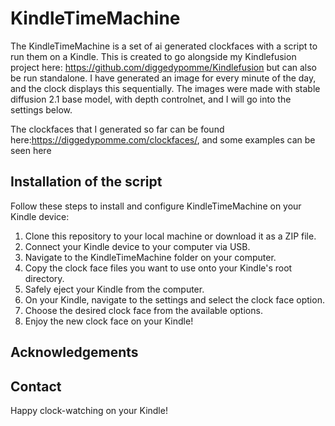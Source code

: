 # KindleTimeMachine

The KindleTimeMachine is a set of ai generated clockfaces with a script to run them on a Kindle. This is created to go alongside my Kindlefusion project here: https://github.com/diggedypomme/Kindlefusion but can also be run standalone. I have generated an image for every minute of the day, and the clock displays this sequentially. The images were made with stable diffusion 2.1 base model, with depth controlnet, and I will go into the settings below.

The clockfaces that I generated so far can be found here:https://diggedypomme.com/clockfaces/, and some examples can be seen here




## Installation of the script

Follow these steps to install and configure KindleTimeMachine on your Kindle device:

1. Clone this repository to your local machine or download it as a ZIP file.
2. Connect your Kindle device to your computer via USB.
3. Navigate to the KindleTimeMachine folder on your computer.
4. Copy the clock face files you want to use onto your Kindle's root directory.
5. Safely eject your Kindle from the computer.
6. On your Kindle, navigate to the settings and select the clock face option.
7. Choose the desired clock face from the available options.
8. Enjoy the new clock face on your Kindle!



## Acknowledgements



## Contact



Happy clock-watching on your Kindle!
